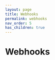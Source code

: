 ```yaml
---
layout: page
title: Webhooks
permalink: webhooks
nav_order: 5
has_children: true
---
```


# Webhooks

